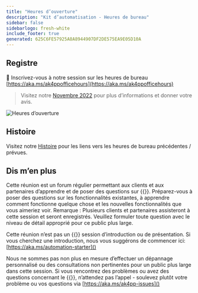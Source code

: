 ```yaml
---
title: "Heures d’ouverture"
description: "Kit d’automatisation - Heures de bureau"
sidebar: false
sidebarlogo: fresh-white
include_footer: true
generated: 625C6FE57925A8A8944907DF2DE575EA9E05D10A
---
```


## Registre

<g-emoji class="g-emoji" alias="calendar" fallback-src="https://github.githubassets.com/images/icons/emoji/unicode/1f4c6.png">📆</g-emoji> Inscrivez-vous à notre session sur les heures de bureau [https://aka.ms/ak4ppofficehours](https://aka.ms/ak4ppofficehours)

> Visitez notre [Novembre 2022](/fr/office-hours/november-2022) pour plus d’informations et donner votre avis.

![Heures d’ouverture](/images/office-hours.png)

## Histoire

Visitez notre [Histoire](/fr/office-hours/history) pour les liens vers les heures de bureau précédentes / prévues.

## Dis m’en plus

Cette réunion est un forum régulier permettant aux clients et aux partenaires d’apprendre et de poser des questions sur {{<product-name>}}. Préparez-vous à poser des questions sur les fonctionnalités existantes, à apprendre comment fonctionne quelque chose et les nouvelles fonctionnalités que vous aimeriez voir. Remarque : Plusieurs clients et partenaires assisteront à cette session et seront enregistrés. Veuillez formuler toute question avec le niveau de détail approprié pour ce public plus large.

Cette réunion n’est pas un {{<product-name>}} session d’introduction ou de présentation. Si vous cherchez une introduction, nous vous suggérons de commencer ici: [https://aka.ms/automation-starter]()

Nous ne sommes pas non plus en mesure d’effectuer un dépannage personnalisé ou des consultations non pertinentes pour un public plus large dans cette session. Si vous rencontrez des problèmes ou avez des questions concernant le {{<product-name>}}, n’attendez pas l’appel - soulevez plutôt votre problème ou vos questions via [https://aka.ms/ak4pp-issues]()
